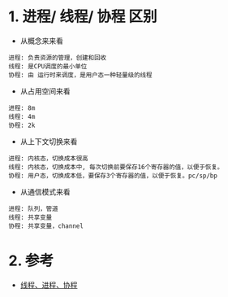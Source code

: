# 1. 进程/ 线程/ 协程 区别

- 从概念来来看  
```text
进程: 负责资源的管理，创建和回收  
线程: 是CPU调度的最小单位  
协程: 由 运行时来调度，是用户态一种轻量级的线程 
```

- 从占用空间来看
```text
进程: 8m
线程: 4m
协程: 2k  
```

- 从上下文切换来看
```text
进程: 内核态，切换成本很高
线程: 内核态，切换成本中, 每次切换前要保存16个寄存器的值，以便于恢复。
协程: 用户态，切换成本低，要保存3个寄存器的值，以便于恢复。pc/sp/bp
```

- 从通信模式来看
```text
进程: 队列，管道
线程: 共享变量
协程: 共享变量，channel
```







# 2. 参考

- [线程、进程、协程](https://zhuanlan.zhihu.com/p/70256971)